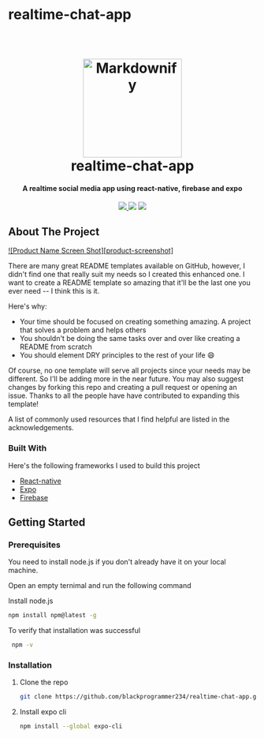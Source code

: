 ﻿# realtime-chat-app
 <h1 align="center">
  <br>
  <a href="https://cdn0.iconfinder.com/data"><img src="https://cdn0.iconfinder.com/data/icons/social-messaging-ui-color-and-lines-1/2/12-512.png" alt="Markdownify" width="200"></a>
  <br>
  realtime-chat-app
  <br>
</h1>
<h4 align="center">A realtime social media app using react-native, firebase and expo </h4>
<p align="center">
   <a href="https://img.shields.io">
    <img src="https://img.shields.io/badge/react--native-mobile-blue">
  </a>
   <a href="https://img.shields.io/badge"><img src="https://img.shields.io/badge/firebase-firebase--tools-orange"></a>
  <a href="https://img.shields.io">
    <img src="https://img.shields.io/badge/expo--platform-native-blue">
  </a>
 </p>
 
<!-- ABOUT THE PROJECT -->
## About The Project

[![Product Name Screen Shot][product-screenshot]](https://example.com)

There are many great README templates available on GitHub, however, I didn't find one that really suit my needs so I created this enhanced one. I want to create a README template so amazing that it'll be the last one you ever need -- I think this is it.

Here's why:
* Your time should be focused on creating something amazing. A project that solves a problem and helps others
* You shouldn't be doing the same tasks over and over like creating a README from scratch
* You should element DRY principles to the rest of your life :smile:

Of course, no one template will serve all projects since your needs may be different. So I'll be adding more in the near future. You may also suggest changes by forking this repo and creating a pull request or opening an issue. Thanks to all the people have have contributed to expanding this template!

A list of commonly used resources that I find helpful are listed in the acknowledgements.

### Built With

Here's the following frameworks I used to build this project
* [React-native](https://reactnative.dev)
* [Expo](https://expo.io/)
* [Firebase](https://firebase.google.com)

<!-- GETTING STARTED -->
## Getting Started


### Prerequisites

You need to install node.js if you don't already have it on your local machine. 

Open an empty ternimal and run the following command 

Install node.js 

  ```sh
  npm install npm@latest -g
   ```
To verify that installation was successful

 ```sh
  npm -v
   ```

### Installation

1. Clone the repo
   ```sh
   git clone https://github.com/blackprogrammer234/realtime-chat-app.git
   ```
2. Install expo cli

    ```sh
   npm install --global expo-cli
   ```









